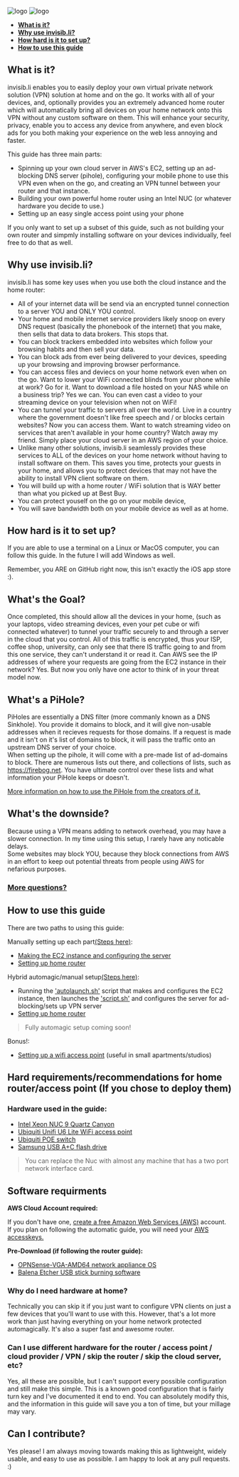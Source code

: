 ![logo](./unsolicited_git_pics/logo/4x/invisibli_black_alpha_bordered.png#gh-light-mode-only)
![logo](./unsolicited_git_pics/logo/4x/invisibli_white_alpha_bordered.png#gh-dark-mode-only)

- [**What is it?**](#what-is-it)
- [**Why use invisib.li?**](#why-use-invisibli)
- [**How hard is it to set up?**](#how-hard-is-it-to-set-up)
- [**How to use this guide**](#how-to-use-this-guide)


## **What is it?**  
invisib.li enables you to easily deploy your own virtual private network solution (VPN) solution at home and on the go. It works with all of your devices, and, optionally provides you an extremely advanced home router which will automatically bring all devices on your home network onto this VPN without any custom software on them. This will enhance your security, privacy, enable you to access any device from anywhere, and even block ads for you both making your experience on the web less annoying and faster.


This guide has three main parts:
  - Spinning up your own cloud server in AWS's EC2, setting up an ad-blocking DNS server (pihole), configuring your mobile phone to use this VPN even when on the go, and creating an VPN tunnel between your router and that instance.
  - Building your own powerful home router using an Intel NUC (or whatever hardware you decide to use.)
  - Setting up an easy single access point using your phone 

If you only want to set up a subset of this guide, such as not building your own router and simpmly installing software on your devices individually, feel free to do that as well.


## **Why use invisib.li?**  

invisib.li has some key uses when you use both the cloud instance and the home router:

- All of your internet data will be send via an encrypted tunnel connection to a server YOU and ONLY YOU control.
- Your home and mobile internet service providers likely snoop on every DNS request (basically the phonebook of the internet) that you make, then sells that data to data brokers. This stops that. 
- You can block trackers embedded into websites which follow your browsing habits and then sell your data. 
- You can block ads from ever being delivered to your devices, speeding up your browsing and improving browser performance.
- You can access files and deviecs on your home network even when on the go. Want to lower your WiFi connected blinds from your phone while at work? Go for it. Want to download a file hosted on your NAS while on a business trip? Yes we can. You can even cast a video to your streaming device on your television when not on WiFi!
- You can tunnel your traffic to servers all over the world. Live in a country where the government doesn't like free speech and / or blocks certain websites? Now you can access them. Want to watch streaming video on services that aren't available in your home country? Watch away my friend. Simply place your cloud server in an AWS region of your choice. 
- Unlike many other solutions, invisib.li seamlessly provides these services to ALL of the devices on your home network without having to install software on them. This saves you time, protects your guests in your home, and allows you to protect devices that may not have the ability to install VPN client software on them.
- You will build up with a home router / WiFi solution that is WAY better than what you picked up at Best Buy. 
- You can protect youself on the go on your mobile device, 
- You will save bandwidth both on your mobile device as well as at home.

## **How hard is it to set up?**  

If you are able to use a terminal on a Linux or MacOS computer, you can follow this guide. In the future I will add Windows as well. 

Remember, you ARE on GitHub right now, this isn't exactly the iOS app store :). 

[comment]: <> (Insert system Architecture diagram with labels...)

## **What's the Goal?**  

Once completed, this should allow all the devices in your home, (such as your laptops, video streaming devices, even your pet cube or wifi connected whatever) to tunnel your traffic securely to and through a server in the cloud that you control. All of this traffic is encrypted, thus your ISP, coffee shop, university, can only see that there IS traffic going to and from this one service, they can't understand it or read it. Can AWS see the IP addresses of where your requests are going from the EC2 instance in their network? Yes. But now you only have one actor to think of in your threat model now.

## **What's a PiHole?**  

PiHoles are essentially a DNS filter (more commanly known as a DNS Sinkhole). You provide it domains to block, and it will give non-usable addresses when it recieves requests for those domains. If a request is made and it isn't on it's list of domains to block, it will pass the traffic onto an upstream DNS server of your choice.  
When setting up the pihole, it will come with a pre-made list of ad-domains to block. There are numerous lists out there, and collections of lists, such as https://firebog.net. You have ultimate control over these lists and what information your PiHole keeps or doesn't.  

[More information on how to use the PiHole from the creators of it.](https://docs.pi-hole.net/)

## **What's the downside?**  

Because using a VPN means adding to network overhead, you may have a slower connection. In my time using this setup, I rarely have any noticable delays.  
Some websites may block YOU, because they block connections from AWS in an effort to keep out potential threats from people using AWS for nefarious purposes.

### **[More questions?](FAQ.md)**

## **How to use this guide**  
There are two paths to using this guide:

Manually setting up each part[(Steps here)](Manual_setup_Guide.md):  
- [Making the EC2 instance and configuring the server](EC2_Manual_Setup.md)  
- [Setting up home router](OPNsense_guide.md)  

Hybrid automagic/manual setup[(Steps here)](hybrid_setup.md):
- Running the ['autolaunch.sh'](autolaunch.sh) script that makes and configures the EC2 instance, then launches the ['script.sh'](script.sh) and configures the server for ad-blocking/sets up VPN server
- [Setting up home router](OPNsense_guide.md)

>Fully automagic setup coming soon!

Bonus!:  
- [Setting up a wifi access point](Unifi_AP.md) (useful in small apartments/studios)

## **Hard requirements/recommendations for home router/access point (If you chose to deploy them)**

### **Hardware used in the guide:**
* [Intel Xeon NUC 9 Quartz Canyon](https://www.amazon.com/Intel-Nuc-Kit-Nuc9Vxqnx-Cord/dp/B086LFB22V)
* [Ubiquiti Unifi U6 Lite WiFi access point](https://www.amazon.com/Ubiquiti-Access-Adapter-Included-U6-Lite-US/dp/B08QG92M83/)
* [Ubiquiti POE switch](https://www.amazon.com/Ubiquiti-16-Port-Gigabit-802-3at-USW-Lite-16-PoE/dp/B08KC1YQZ9/)  
* [Samsung USB A+C flash drive](https://www.amazon.com/dp/B07DW2Q1JL)

> You can replace the Nuc with almost any machine that has a two port network interface card.

## **Software requirments**

**AWS Cloud Account required:**

If you don't have one, [create a free Amazon Web Services (AWS)](https://aws.amazon.com/free) account.
If you plan on following the automatic guide, you will need your [AWS accesskeys.](https://docs.aws.amazon.com/IAM/latest/UserGuide/id_credentials_access-keys.html)

**Pre-Download (if following the router guide):**  

* [OPNSense-VGA-AMD64 network appliance OS ](https://mirror.sfo12.us.leaseweb.net/opnsense/releases/22.1/OPNsense-22.1-OpenSSL-vga-amd64.img.bz2) 
* [Balena Etcher USB stick burning software](https://www.balena.io/etcher/)  

### **Why do I need hardware at home?**

Technically you can skip it if you just want to configure VPN clients on just a few devices that you'll want to use with this. However, that's a lot more work than just having everything on your home network protected automagically. It's also a super fast and awesome router.  

### **Can I use different hardware for the router / access point / cloud provider / VPN / skip the router / skip the cloud server, etc?**  

Yes, all these are possible, but I can't support every possible configuration and still make this simple. This is a known good configuration that is fairly turn key and I've documented it end to end. You can absolutely modify this, and the information in this guide will save you a ton of time, but your millage may vary. 

## **Can I contribute?**

Yes please! I am always moving towards making this as lightweight, widely usable, and easy to use as possible. I am happy to look at any pull requests. :)
